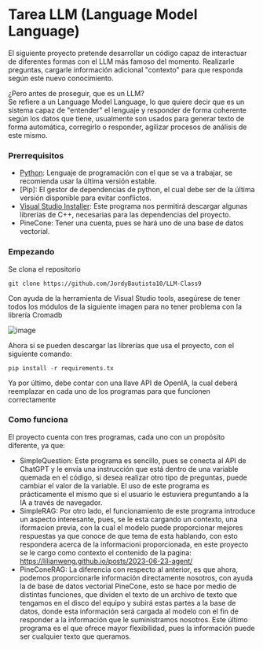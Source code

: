 # Tarea LLM (Language Model Language)

El siguiente proyecto pretende desarrollar un código capaz de interactuar de diferentes formas con el LLM más famoso del momento. Realizarle preguntas, cargarle información adicional "contexto" 
para que responda según este nuevo conocimiento.

¿Pero antes de proseguir, que es un LLM?  
Se refiere a un Language Model Language, lo que quiere decir que es un sistema capaz de "entender" el lenguaje y responder de forma coherente según los datos que tiene, usualmente son usados
para generar texto de forma automática, corregirlo o responder, agilizar procesos de análisis de este mismo.

### Prerrequisitos

- [Python](https://www.python.org/downloads/): Lenguaje de programación con el que se va a trabajar, se recomienda usar la última versión estable.
- [Pip]: El gestor de dependencias de python, el cual debe ser de la última versión disponible para evitar conflictos.
- [Visual Studio Installer](https://visualstudio.microsoft.com/es/downloads/): Este programa nos permitirá descargar algunas librerías de C++, necesarias para las dependencias del proyecto.
- PineCone: Tener una cuenta, pues se hará uno de una base de datos vectorial.


### Empezando

Se clona el repositorio

~~~
git clone https://github.com/JordyBautista10/LLM-Class9
~~~

Con ayuda de la herramienta de Visual Studio tools, asegúrese de tener todos los módulos de la siguiente imagen para no tener problema con la librería Cromadb

![image](https://github.com/JordyBautista10/LLM-Class9/assets/123812969/de1c2211-1568-4847-ab76-a82c582360fb)

Ahora si se pueden descargar las librerías que usa el proyecto, con el siguiente comando:

~~~
pip install -r requirements.tx
~~~

Ya por último, debe contar con una llave API de OpenIA, la cual deberá reemplazar en cada uno de los programas para que  funcionen correctamente


### Como funciona

El proyecto cuenta con tres programas, cada uno con un propósito diferente, ya que:
- SimpleQuestion: Este programa es sencillo, pues se conecta al API de ChatGPT y le envía una instrucción que está dentro de una variable quemada en el código, si desea realizar otro tipo de preguntas,
puede cambiar el valor de la variable. El uso de este programa es prácticamente el mismo que si el usuario le estuviera preguntando a la IA a través de navegador.
- SimpleRAG: Por otro lado, el funcionamiento de este programa introduce un aspecto interesante, pues, se le esta cargando un contexto, una iformacion previa, con la cual el modelo puede proporcionar mejores respuestas ya que conoce de que tema de esta hablando, con esto respondera acerca de la informacioni proporcionada, en este proyecto se le cargo como contexto el contenido de la pagina: https://lilianweng.github.io/posts/2023-06-23-agent/
- PineConeRAG: La diferencia con respecto al anterior, es que ahora, podemos proporcionarle información directamente nosotros, con ayuda la de base de datos vectorial PineCone, esto se hace
por medio de distintas funciones, que dividen el texto de un archivo de texto que tengamos en el disco del equipo y subirá estas partes a la base de datos, donde esta información será cargada al modelo
con el fin de responder a la información que le suministramos nosotros. Este último programa es el que ofrece mayor flexibilidad, pues la información puede ser cualquier texto que queramos.
